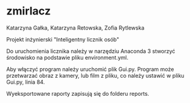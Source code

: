 # zmirlacz
Katarzyna Gałka, Katarzyna Retowska, Zofia Rytlewska

Projekt inżynierski "Inteligentny licznik osób"

Do uruchomienia licznika należy w narzędziu Anaconda 3 stworzyć środowisko na podstawie pliku environment.yml.

Aby włączyć program należy uruchomić plik Gui.py.
Program może przetwarzać obraz z kamery, lub film z pliku, co należy ustawić w pliku Gui.py, linia 84.

Wyeksportowane raporty zapisują się do folderu reports.
